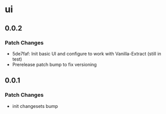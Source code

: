 # ui

## 0.0.2

### Patch Changes

- 5de7faf: Init basic UI and configure to work with Vanilla-Extract (still in test)
- Prerelease patch bump to fix versioning

## 0.0.1

### Patch Changes

- init changesets bump
